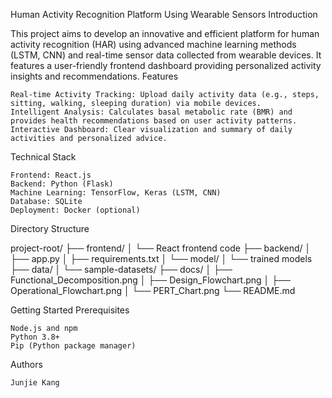 Human Activity Recognition Platform Using Wearable Sensors
Introduction

This project aims to develop an innovative and efficient platform for human activity recognition (HAR) using advanced machine learning methods (LSTM, CNN) and real-time sensor data collected from wearable devices. It features a user-friendly frontend dashboard providing personalized activity insights and recommendations.
Features

    Real-time Activity Tracking: Upload daily activity data (e.g., steps, sitting, walking, sleeping duration) via mobile devices.
    Intelligent Analysis: Calculates basal metabolic rate (BMR) and provides health recommendations based on user activity patterns.
    Interactive Dashboard: Clear visualization and summary of daily activities and personalized advice.

Technical Stack

    Frontend: React.js
    Backend: Python (Flask)
    Machine Learning: TensorFlow, Keras (LSTM, CNN)
    Database: SQLite
    Deployment: Docker (optional)

Directory Structure

project-root/
├── frontend/
│   └── React frontend code
├── backend/
│   ├── app.py
│   ├── requirements.txt
│   └── model/
│       └── trained models
├── data/
│   └── sample-datasets/
├── docs/
│   ├── Functional_Decomposition.png
│   ├── Design_Flowchart.png
│   ├── Operational_Flowchart.png
│   └── PERT_Chart.png
└── README.md


Getting Started
Prerequisites

    Node.js and npm
    Python 3.8+
    Pip (Python package manager)



Authors

    Junjie Kang
